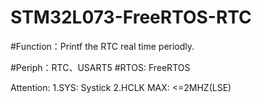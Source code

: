 # STM32L073-FreeRTOS-RTC

#Function：Printf the RTC real time periodly.

#Periph：RTC、USART5
#RTOS: FreeRTOS

Attention:
1.SYS: Systick
2.HCLK MAX: <=2MHZ(LSE)

